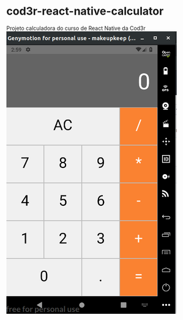 # cod3r-react-native-calculator
Projeto calculadora do curso de React Native da Cod3r
![A calculadora](docs/calculatorScreen.png)
